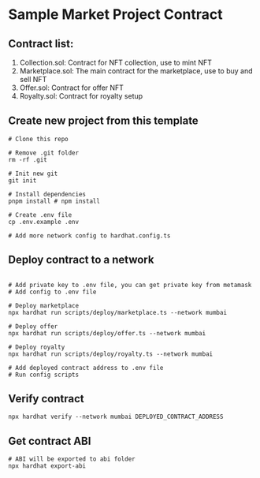 # Sample Market Project Contract

## Contract list:

1. Collection.sol: Contract for NFT collection, use to mint NFT
2. Marketplace.sol: The main contract for the marketplace, use to buy and sell NFT
4. Offer.sol: Contract for offer NFT
3. Royalty.sol: Contract for royalty setup

## Create new project from this template

```shell
# Clone this repo

# Remove .git folder
rm -rf .git

# Init new git
git init

# Install dependencies
pnpm install # npm install

# Create .env file
cp .env.example .env

# Add more network config to hardhat.config.ts
```

## Deploy contract to a network

```shell

# Add private key to .env file, you can get private key from metamask
# Add config to .env file

# Deploy marketplace
npx hardhat run scripts/deploy/marketplace.ts --network mumbai

# Deploy offer
npx hardhat run scripts/deploy/offer.ts --network mumbai

# Deploy royalty
npx hardhat run scripts/deploy/royalty.ts --network mumbai

# Add deployed contract address to .env file
# Run config scripts
```

## Verify contract

```shell
npx hardhat verify --network mumbai DEPLOYED_CONTRACT_ADDRESS
```

## Get contract ABI

```shell
# ABI will be exported to abi folder
npx hardhat export-abi
```

